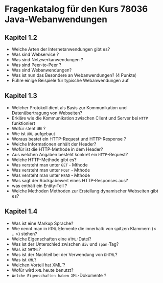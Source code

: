 # Fragenkatalog für den Kurs 78036   Java-Webanwendungen

## Kapitel 1.2

+ Welche Arten der Internetanwendungen gibt es?
+ Was sind Webservice ?
+ Was sind Netzwerkanwendungen ?
+ Was sind Peer-to-Peer ?
+ Was sind Webanwendungen?
+ Was ist nun das Besondere an Webanwendungen? (4 Punkte)
+ Führe einige Beispiele für typische Webanwendungen auf.

## Kapitel 1.3

+ Welcher Protokoll dient als Basis zur Kommunikation und Datenübertragung  von Webseiten?
+ Erkläre wie die Kommunikation zwischen Client und Server bei `HTTP` funktioniert
+ Wofür steht `URL`?
+ Wie ist `URL` aufgebaut
+ Woraus bestet ein HTTP-Request und HTTP-Response ?
+ Welche Informationen enhält der Header?
+ Wofür ist die HTTP-Methode in dem Header?
+ Aus welchen Angaben besteht konkret ein `HTTP`-Request?
+ Welche HTTP-Methode gibt es?
+ Was versteht man unter `GET` - Mthode
+ Was versteht man unter `POST` - Mthode
+ Was versteht man unter `HEAD` - Mthode
+ Was sagt der Rückgabewert eines HTTP-Responses aus?
+ was enthält ein Entity-Teil ?
+ Welche Methoden Methoden zur Erstellung dynamischer Webseiten gibt es?

## Kapitel 1.4

- Was ist eine Markup Sprache?
- Wie nennt man in `HTML`  Elemente  die innerhalb von spitzen Klammern (< .. >) stehen?
- Welche Eigenschaften eine `HTML`-Datei?
- Was ist der Unterschied zwischen `div` und `span`-Tag?
- Was ist `DHTML`?
- Was ist der Nachteil bei der Verwendung von `DHTML`?
- Was ist `XML`?
- Welchen Vorteil hat XML`?
- Wofür wird `XML` heute benutzt?
- `Welche Eigenschaften haben XML`-Dokumente ?
